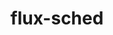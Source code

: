 ---
title: "flux-sched"
layout: cache
categories: [package, develop-2023-10-15]
meta: {"versions": ["0.28.0"], "compilers": ["gcc@=11.4.0", "gcc@=7.3.1", "gcc@=9.4.0", "oneapi@=2023.2.1"], "oss": ["amzn2", "ubuntu20.04"], "platforms": ["linux"], "targets": ["aarch64", "neoverse_n1", "neoverse_v1", "ppc64le", "x86_64_v3"], "stacks": ["aws-isc", "aws-isc-aarch64", "e4s", "e4s-neoverse_v1", "e4s-oneapi", "e4s-power", "root"], "num_specs": 7, "num_specs_by_stack": {"aws-isc-aarch64": 2, "root": 7, "aws-isc": 1, "e4s-neoverse_v1": 1, "e4s-power": 1, "e4s": 1, "e4s-oneapi": 1}}
spec_details: [{"hash": "kefjcxshklzpvig6qewzu4yzkkeq6f5g", "compiler": "gcc@=7.3.1", "versions": ["0.28.0"], "os": "amzn2", "platform": "linux", "target": "aarch64", "variants": ["build_system=autotools", "~cuda"], "stacks": ["aws-isc-aarch64", "root"], "size": "-", "tarball": "https://binaries.spack.io/releases/develop-2023-10-15/build_cache/linux-amzn2-aarch64/gcc-7.3.1/flux-sched-0.28.0/linux-amzn2-aarch64-gcc-7.3.1-flux-sched-0.28.0-kefjcxshklzpvig6qewzu4yzkkeq6f5g.spack"}, {"hash": "jvid6omnw6yfjlwtaqv6opfmq3eq4myb", "compiler": "gcc@=7.3.1", "versions": ["0.28.0"], "os": "amzn2", "platform": "linux", "target": "neoverse_n1", "variants": ["build_system=autotools", "~cuda"], "stacks": ["aws-isc-aarch64", "root"], "size": "-", "tarball": "https://binaries.spack.io/releases/develop-2023-10-15/build_cache/linux-amzn2-neoverse_n1/gcc-7.3.1/flux-sched-0.28.0/linux-amzn2-neoverse_n1-gcc-7.3.1-flux-sched-0.28.0-jvid6omnw6yfjlwtaqv6opfmq3eq4myb.spack"}, {"hash": "6527zach3um5xxxjdvuykbv2mmmt46hi", "compiler": "gcc@=7.3.1", "versions": ["0.28.0"], "os": "amzn2", "platform": "linux", "target": "x86_64_v3", "variants": ["build_system=autotools", "~cuda"], "stacks": ["root", "aws-isc"], "size": "-", "tarball": "https://binaries.spack.io/releases/develop-2023-10-15/build_cache/linux-amzn2-x86_64_v3/gcc-7.3.1/flux-sched-0.28.0/linux-amzn2-x86_64_v3-gcc-7.3.1-flux-sched-0.28.0-6527zach3um5xxxjdvuykbv2mmmt46hi.spack"}, {"hash": "hzzk2ms36unjvyptotyzbl4q4epyrpbk", "compiler": "gcc@=11.4.0", "versions": ["0.28.0"], "os": "ubuntu20.04", "platform": "linux", "target": "neoverse_v1", "variants": ["build_system=autotools", "~cuda"], "stacks": ["root", "e4s-neoverse_v1"], "size": "-", "tarball": "https://binaries.spack.io/releases/develop-2023-10-15/build_cache/linux-ubuntu20.04-neoverse_v1/gcc-11.4.0/flux-sched-0.28.0/linux-ubuntu20.04-neoverse_v1-gcc-11.4.0-flux-sched-0.28.0-hzzk2ms36unjvyptotyzbl4q4epyrpbk.spack"}, {"hash": "3mqxypg7ywlr7jso7ykd3zv3qrrndkse", "compiler": "gcc@=9.4.0", "versions": ["0.28.0"], "os": "ubuntu20.04", "platform": "linux", "target": "ppc64le", "variants": ["build_system=autotools", "~cuda"], "stacks": ["root", "e4s-power"], "size": "-", "tarball": "https://binaries.spack.io/releases/develop-2023-10-15/build_cache/linux-ubuntu20.04-ppc64le/gcc-9.4.0/flux-sched-0.28.0/linux-ubuntu20.04-ppc64le-gcc-9.4.0-flux-sched-0.28.0-3mqxypg7ywlr7jso7ykd3zv3qrrndkse.spack"}, {"hash": "y6lw35vu22tstdexpzkgp2vf2cixio6s", "compiler": "gcc@=11.4.0", "versions": ["0.28.0"], "os": "ubuntu20.04", "platform": "linux", "target": "x86_64_v3", "variants": ["build_system=autotools", "~cuda"], "stacks": ["e4s", "root"], "size": "-", "tarball": "https://binaries.spack.io/releases/develop-2023-10-15/build_cache/linux-ubuntu20.04-x86_64_v3/gcc-11.4.0/flux-sched-0.28.0/linux-ubuntu20.04-x86_64_v3-gcc-11.4.0-flux-sched-0.28.0-y6lw35vu22tstdexpzkgp2vf2cixio6s.spack"}, {"hash": "kld77pr5mejalosxqeawj5tz4iv3ohxh", "compiler": "oneapi@=2023.2.1", "versions": ["0.28.0"], "os": "ubuntu20.04", "platform": "linux", "target": "x86_64_v3", "variants": ["build_system=autotools", "~cuda"], "stacks": ["e4s-oneapi", "root"], "size": "-", "tarball": "https://binaries.spack.io/releases/develop-2023-10-15/build_cache/linux-ubuntu20.04-x86_64_v3/oneapi-2023.2.1/flux-sched-0.28.0/linux-ubuntu20.04-x86_64_v3-oneapi-2023.2.1-flux-sched-0.28.0-kld77pr5mejalosxqeawj5tz4iv3ohxh.spack"}]
---